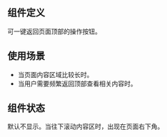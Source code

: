 ## 组件定义

可一键返回页面顶部的操作按钮。

## 使用场景

- 当页面内容区域比较长时。  
- 当用户需要频繁返回顶部查看相关内容时。

## 组件状态

默认不显示。当往下滚动内容区时，出现在页面右下角。
